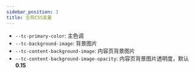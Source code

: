 ```yaml
---
sidebar_position: 3
title: 全局CSS变量
---
```


- `--tc-primary-color`: 主色调
- `--tc-background-image`: 背景图片
- `--tc-content-background-image`: 内容页背景图片
- `--tc-content-background-image-opacity`: 内容页背景图片透明度，默认 **0.15**
